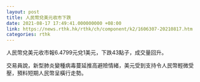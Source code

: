 ```yaml
---
layout: post
title: 人民幣兌美元收市下跌
date: 2021-08-17 17:49:41.000000000 +08:00
link: https://news.rthk.hk/rthk/ch/component/k2/1606307-20210817.htm
categories: rthk
---
```


人民幣兌美元收市報6.4799元兌1美元，下跌43點子，成交量回升。

交易員說，新型肺炎變種病毒蔓延推高避險情緒，美元受到支持令人民幣輕微受壓，預料短期人民幣呈橫行走勢。
